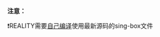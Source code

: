 **注意：**

:exclamation:REALITY需要[自己编译](https://github.com/chika0801/sing-box-install/blob/main/compile_sing-box.md)使用最新源码的sing-box文件
